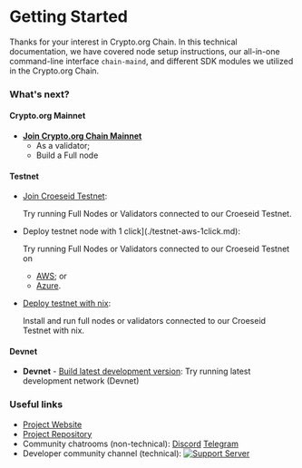 # Getting Started

Thanks for your interest in Crypto.org Chain. In this technical documentation, we have covered node setup instructions, our all-in-one command-line interface `chain-maind`, and different SDK modules we utilized in the Crypto.org Chain.

### What's next?

#### Crypto.org Mainnet

- [**Join Crypto.org Chain Mainnet**](./mainnet.md)
  - As a validator;
  - Build a Full node

#### Testnet

- [Join Croeseid Testnet](./croeseid-testnet.md):

    Try running Full Nodes or Validators connected to our Croeseid Testnet.

- Deploy testnet node with 1 click](./testnet-aws-1click.md):

    Try running Full Nodes or Validators connected to our Croeseid Testnet on 
    - [AWS](./testnet-aws-1click.md); or 
    - [Azure](./testnet-azure-1click.md).

- [Deploy testnet with nix](./croeseid-testnet-nix.md): 

    Install and run full nodes or validators connected to our Croeseid Testnet with nix.

#### Devnet

- **Devnet** - [Build latest development version](./local-devnet.md): Try running latest development network (Devnet)

### Useful links

- [Project Website](http://crypto.org/)
- [Project Repository](https://github.com/crypto-org-chain/chain-main)
- Community chatrooms (non-technical): [Discord](https://discord.gg/nsp9JTC) [Telegram](https://t.me/CryptoComOfficial)
- Developer community channel (technical): [![Support Server](https://img.shields.io/discord/783264383978569728.svg?color=7289da&label=Crypto.org Chain =discord =flat-square)](https://discord.gg/pahqHz26q4)
